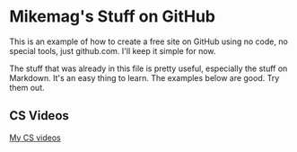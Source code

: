 # Mikemag's Stuff on GitHub

This is an example of how to create a free site on GitHub using no code, no special tools, just github.com. I'll keep it simple for now.

The stuff that was already in this file is pretty useful, especially the stuff on Markdown. It's an easy thing to learn. The examples below are good. Try them out.

## CS Videos

[My CS videos](cs-videos.md)

